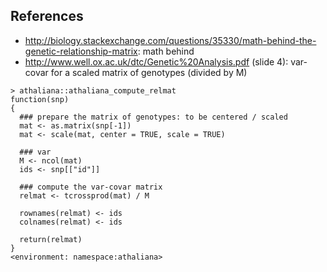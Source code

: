 
## References

* http://biology.stackexchange.com/questions/35330/math-behind-the-genetic-relationship-matrix: math behind
* http://www.well.ox.ac.uk/dtc/Genetic%20Analysis.pdf (slide 4): var-covar for a scaled matrix of genotypes (divided by M)

```
> athaliana::athaliana_compute_relmat
function(snp) 
{
  ### prepare the matrix of genotypes: to be centered / scaled
  mat <- as.matrix(snp[-1])
  mat <- scale(mat, center = TRUE, scale = TRUE)

  ### var
  M <- ncol(mat)
  ids <- snp[["id"]]
  
  ### compute the var-covar matrix
  relmat <- tcrossprod(mat) / M
  
  rownames(relmat) <- ids
  colnames(relmat) <- ids  
  
  return(relmat)
}
<environment: namespace:athaliana>
```

